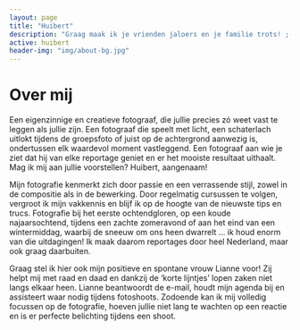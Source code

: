 ```yaml
---
layout: page
title: "Huibert"
description: "Graag maak ik je vrienden jaloers en je familie trots! ;-)"
active: huibert
header-img: "img/about-bg.jpg"
---
```


# Over mij

Een eigenzinnige en creatieve fotograaf, die jullie precies zó weet vast te leggen als jullie zijn.
Een fotograaf die speelt met licht, een schaterlach uitlokt tijdens de groepsfoto of juist op de achtergrond aanwezig is, ondertussen elk waardevol moment vastleggend. Een fotograaf aan wie je ziet dat hij van elke reportage geniet en er het mooiste resultaat uithaalt. Mag ik mij aan jullie voorstellen? Huibert, aangenaam!
 
 Mijn fotografie kenmerkt zich door passie en een verrassende stijl, zowel in de compositie als in de bewerking. Door regelmatig cursussen te volgen, vergroot ik mijn vakkennis en blijf ik op de hoogte van de nieuwste tips en trucs. Fotografie bij het eerste ochtendgloren, op een koude najaarsochtend, tijdens een zachte zomeravond of aan het eind van een wintermiddag, waarbij de sneeuw om ons heen dwarrelt … ik houd enorm van die uitdagingen! Ik maak daarom reportages door heel Nederland, maar ook graag daarbuiten.
  
  Graag stel ik hier ook mijn positieve en spontane vrouw Lianne voor! Zij helpt mij met raad en daad en dankzij de ‘korte lijntjes’ lopen zaken niet langs elkaar heen. Lianne beantwoordt de e-mail, houdt mijn agenda bij en assisteert waar nodig tijdens fotoshoots. Zodoende kan ik mij volledig focussen op de fotografie, hoeven jullie niet lang te wachten op een reactie en is er perfecte belichting tijdens een shoot.
